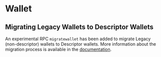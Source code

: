 Wallet
======

Migrating Legacy Wallets to Descriptor Wallets
---------------------------------------------

An experimental RPC `migratewallet` has been added to migrate Legacy (non-descriptor) wallets to
Descriptor wallets. More information about the migration process is available in the
[documentation](https://github.com/cscoin/cscoin/blob/master/doc/managing-wallets.md#migrating-legacy-wallets-to-descriptor-wallets).
